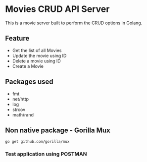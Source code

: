# Movies CRUD API Server
This is a movie server built to perform the CRUD options in Golang.

## Feature
- Get the list of all Movies 
- Update the movie using ID
- Delete a movie using ID
- Create a Movie

## Packages used
- fmt
- net/http
- log
- strcov
- math/rand
## Non native package - Gorilla Mux 
`go get github.com/gorilla/mux`

### Test application using POSTMAN